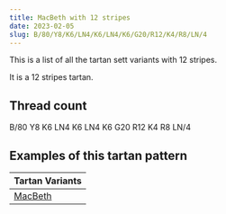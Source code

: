 ```yaml
---
title: MacBeth with 12 stripes
date: 2023-02-05
slug: B/80/Y8/K6/LN4/K6/LN4/K6/G20/R12/K4/R8/LN/4
---
```

This is a list of all the tartan sett variants with 12 stripes.

It is a 12 stripes tartan.


## Thread count
B/80 Y8 K6 LN4 K6 LN4 K6 G20 R12 K4 R8 LN/4

## Examples of this tartan pattern

| Tartan Variants |
|---------------|
| [MacBeth](/variants/b/80/y8/k6/ln4/k6/ln4/k6/g20/r12/k4/r8/ln/4-b304080-g008000-k000000-lne0e0e0-rc00000-yf0c000)||
